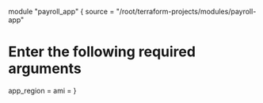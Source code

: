 
module "payroll_app" {
  source = "/root/terraform-projects/modules/payroll-app"
  # Enter the following required arguments
  app_region = 
  ami        = 
}

